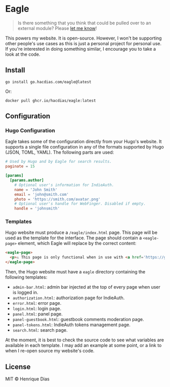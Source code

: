 # Eagle

> Is there something that you think that could be pulled over to an external module?
> Please [let me know](https://github.com/hacdias/eagle/issues/new)!

This powers my website. It is open-source. However, I won't be supporting other people's use
cases as this is just a personal project for personal use. If you're interested in doing
something similar, I encourage you to take a look at the code.

## Install

```console
go install go.hacdias.com/eagle@latest
```

Or:

```console
docker pull ghcr.io/hacdias/eagle:latest
```

## Configuration

### Hugo Configuration

Eagle takes some of the configuration directly from your Hugo's website. It supports a single
file configuration in any of the formats supported by Hugo (JSON, TOML, YAML). The following
parts are used:

```toml
# Used by Hugo and by Eagle for search results.
paginate = 15

[params]
  [params.author]
    # Optional user's information for IndieAuth.
    name = 'John Smith'
    email = 'john@smith.com'
    photo = 'https://smith.com/avatar.png'
    # Optional user's handle for WebFinger. Disabled if empty.
    handle = 'johnsmith'
```

### Templates

Hugo website must produce a `/eagle/index.html` page. This page will be used as the template
for the interface. The page should contain a `<eagle-page>` element, which Eagle will replace
by the correct content:

```html
<eagle-page>
  <p>⚠️ This page is only functional when in use with <a href='https://github.com/hacdias/eagle' rel='noopener noreferrer'>Eagle</a>.</p>
</eagle-page>
```

Then, the Hugo website must have a `eagle` directory containing the following templates:

- `admin-bar.html`: admin bar injected at the top of every page when user is logged in.
- `authorization.html`: authorization page for IndieAuth.
- `error.html`: error page.
- `login.html`: login page.
- `panel.html`: panel page.
- `panel-guestbook.html`: guestbook comments moderation page.
- `panel-tokens.html`: IndieAuth tokens management page.
- `search.html`: search page.

At the moment, it is best to check the source code to see what variables are available
in each template. I may add an example at some point, or a link to when I re-open source
my website's code.

## License

MIT © Henrique Dias
